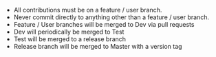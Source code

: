 * All contributions must be on a feature / user branch.
* Never commit directly to anything other than a feature / user branch.
* Feature / User branches will be merged to Dev via pull requests
* Dev will periodically be merged to Test
* Test will be merged to a release branch
* Release branch will be merged to Master with a version tag
